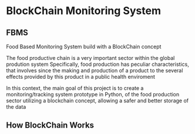 <h1>BlockChain Monitoring System</h1>

<h2>FBMS</h2>

<p>Food Based Monitoring System build with a BlockChain concept</p>


<p>The food productive chain is a very important sector within the global prodution system Specifically, food production has peculiar characteristics, that involves since the making and production of a product to the several effects provided by this product in a public health enviroment</p>

<p>In this context, the main goal of this project is to create a monitoring/tracking system prototype in Python, of the food production sector utilizing a blockchain concept, allowing a safer and better storage of the data </p>

<h2>How BlockChain Works</h2>

<a href="https://github.com/nicolasmnl/BlockChain_Monitoring_System/blob/main/readme_images/BlockChain.gif" src="https://github.com/nicolasmnl/BlockChain_Monitoring_System/blob/main/readme_images/BlockChain.gif" title="BlockChain basic model"></a>
